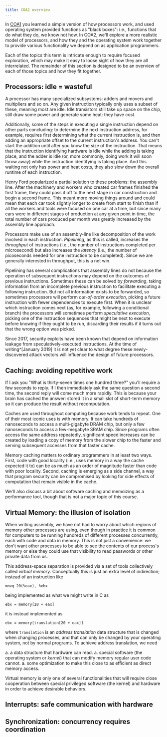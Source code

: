 ```yaml
---
title: COA2 overview
...
```


In [COA1](../../COA1/) you learned a simple version of how processors work, and used operating system provided functions as "black boxes": i.e., functions that do what they do, we know not how. In COA2, we'll explore a more realistic model of processors, and how they and the operating system work together to provide various functionality we depend on as application programmers.

Each of the topics this term is intricate enough to require focused exploration, which may make it easy to loose sight of how they are all interrelated. The remainder of this section is designed to be an overview of each of those topics and how they fit together.

## Processors: idle = wasteful

A processor has many specialized subsystems: adders and movers and multipliers and so on. Any given instruction typically only uses a subset of these, meaning most are idle. Idle transistors still take up space on the chip, still draw some power and generate some heat: they have cost.

Additionally, some of the steps in executing a single instruction depend on other parts concluding: to determine the next instruction address, for example, requires first determining what the current instruction is, and then adding an appropriate offset to the current instruction's address. You can't start the addition until after you know the size of the instruction. That means that the instruction identifying hardware is idle while the adding is taking place, and the adder is idle (or, more commonly, doing work it will soon throw away) while the instruction identifying is taking place. And this waiting not only has power and heat costs, they also slow down the overall runtime of each instruction.

Henry Ford popularized a partial solution to these problems: the assembly line. After the machinery and workers who created car frames finished the first frame, they could pass it off to the next stage in car construction and begin a second frame. This meant more moving things around and could mean that each car took slightly longer to create from start to finish than if all the workers and tools were focused on one car at a time, but since many cars were in different stages of production at any given point in time, the total number of cars produced per month was greatly increased by the assembly line approach.

Processors make use of an assembly-line like decomposition of the work involved in each instruction. *Pipelining*, as this is called, increases the *throughput* of instructions (i.e., the number of instructions completed per microsecond) but also increases the *latency* (i.e., the number of picoseconds needed for one instruction to be completed). Since we are generally interested in throughput, this is a net win.

Pipelining has several complications that assembly lines do not because the operation of subsequent instructions may depend on the outcomes of previous instructions. Sometimes these can be solved by *forwarding*, taking information from an incomplete previous instruction to facilitate executing a following instruction. But not all information exists to be forwarded, so sometimes processors will perform *out-of-order execution*, picking a future instruction with fewer dependencies to execute first. When it is unclear which instruction comes next (as, for example, following a conditional branch) the processors will sometimes perform *speculative execution*, picking one of the instruction sequences that might be next to execute before knowing if they ought to be run, discarding their results if it turns out that the wrong option was picked.

Since 2017, security exploits have been known that depend on information leakage from speculatively-executed instructions. At the time of writing^[January 2019] it is not yet clear to what degree these newly-discovered attack vectors will influence the design of future processors.

## Caching: avoiding repetitive work

If I ask you "What is thirty-seven times one hundred three?"
you'll require a few seconds to reply.
If I then immediately ask the same question a second time,
the second reply will come much more rapidly.
This is because your brain has cached the answer: stored it in a small slot of short-term memory
so it can produce the result without recomputation.

Caches are used throughout computing because work tends to repeat.
One of their most iconic uses is with memory.
It can take hundreds of nanoseconds to access a multi-gigabyte DRAM chip,
but only a few nanoseconds to access a few-megabyte SRAM chip.
Since programs often access the same address repeatedly,
significant speed increases can be created
by loading a copy of memory from the slower chip to the faster
and serving subsequent accesses from that faster cache.

Memory caching matters to ordinary programmers in at least two ways.
First, code with good locality (i.e., uses memory in a way the cache expected it to)
can be as much as an order of magnitude faster than code with poor locality.
Second, caching is emerging as a side channel,
a way that program security can be compromised by looking for side effects of computation
that remain visible in the cache.

We'll also discuss a bit about software caching and memoizing as a performance tool,
though that is not a major topic of this course.

## Virtual Memory: the illusion of isolation

When writing assembly, we have not had to worry about which regions of memory other processes are using, even though in practice it is common for computers to be running hundreds of different processes concurrently, each with code and data in memory. This is not just a convenience: we don't want other processes to be able to see the contents of our process's memory or else they could use that visibility to read passwords or other private data from us.

This address-space separation is provided via a set of tools collectively called *virtual memory*. Conceptually this is just an extra level of indirection; instead of an instruction like

    movq 20(%eax), %ebx

being implemented as what we might write in C as

    ebx = memory[20 + eax]

it is instead implemented as

    ebx = memory[translation[20 + eax]]

where `translation` is an *address translation* data structure that is changed when changing processes, and that can only be changed by your operating system, not by normal programs. To achieve address translation, we need

a. a data structure that hardware can read.
a. special software (the operating system or *kernel*) that can modify memory regular user code cannot.
a. some optimization to make this close to as efficient as direct memory access.

Virtual memory is only one of several functionalities that will require close cooperation between special privileged software (the kernel) and hardware in order to achieve desirable behaviors.

## Interrupts: safe communication with hardware



## Synchronization: concurrency requires coordination
